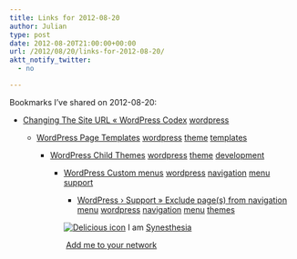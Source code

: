 ```yaml
---
title: Links for 2012-08-20
author: Julian
type: post
date: 2012-08-20T21:00:00+00:00
url: /2012/08/20/links-for-2012-08-20/
aktt_notify_twitter:
  - no

---
```

Bookmarks I&#8217;ve shared on 2012-08-20:

  * [Changing The Site URL &laquo; WordPress Codex][1] 
    [wordpress][2] </li> 
    
      * [WordPress Page Templates][3] 
        [wordpress][2] [theme][4] [templates][5] </li> 
        
          * [WordPress Child Themes][6] 
            [wordpress][2] [theme][4] [development][7] </li> 
            
              * [WordPress Custom menus][8] 
                [wordpress][2] [navigation][9] [menu][10] [support][11] </li> 
                
                  * [WordPress &rsaquo; Support &raquo; Exclude page(s) from navigation menu][12] 
                    [wordpress][2] [navigation][9] [menu][10] [themes][13] </li> </ul> 
                    
                    <p class="deliciouslink">
                      <a href="http://del.icio.us/synesthesia" title="See all my bookmarks on del.icio.us"><img src="https://www.synesthesia.co.uk/images/deliciousicon.jpg" alt="Delicious icon" /></a>&nbsp;I am <a href="http://del.icio.us/synesthesia" title="See all my bookmarks on del.icio.us">Synesthesia</a>
                    </p>
                    
                    <p class="deliciouslink">
                      <a href="http://del.icio.us/network?add=synesthesia" title="Add me to your del.icio.us network"><img src="https://www.synesthesia.co.uk/images/add.gif" alt="" /></a>&nbsp;<a href="http://del.icio.us/network?add=synesthesia" title="Add me to your del.icio.us network">Add me to your network</a>
                    </p>

 [1]: http://codex.wordpress.org/Changing_The_Site_URL
 [2]: http://www.delicious.com/synesthesia/wordpress
 [3]: http://codex.wordpress.org/Pages#Page_Templates
 [4]: http://www.delicious.com/synesthesia/theme
 [5]: http://www.delicious.com/synesthesia/templates
 [6]: http://codex.wordpress.org/Child_Themes
 [7]: http://www.delicious.com/synesthesia/development
 [8]: http://en.support.wordpress.com/menus/
 [9]: http://www.delicious.com/synesthesia/navigation
 [10]: http://www.delicious.com/synesthesia/menu
 [11]: http://www.delicious.com/synesthesia/support
 [12]: http://wordpress.org/support/topic/exclude-pages-from-navigation-menu
 [13]: http://www.delicious.com/synesthesia/themes
